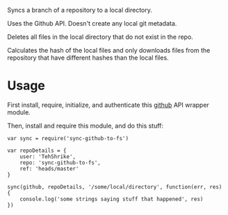 Syncs a branch of a repository to a local directory.

Uses the Github API.  Doesn't create any local git metadata.

Deletes all files in the local directory that do not exist in the repo.

Calculates the hash of the local files and only downloads files from the repository that have different hashes than the local files.

# Usage

First install, require, initialize, and authenticate this [github](https://www.npmjs.com/package/github) API wrapper module.

Then, install and require this module, and do this stuff:

	var sync = require('sync-github-to-fs')

	var repoDetails = {
		user: 'TehShrike',
		repo: 'sync-github-to-fs',
		ref: 'heads/master'
	}

	sync(github, repoDetails, '/some/local/directory', function(err, res) {
		console.log('some strings saying stuff that happened', res)
	})
